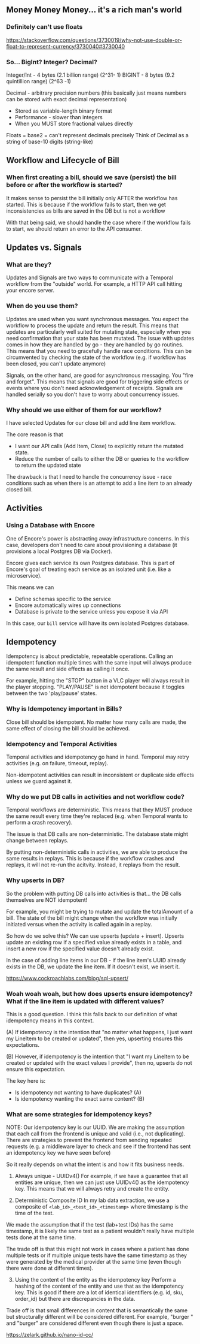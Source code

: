 ## Money Money Money... it's a rich man's world

### Definitely can't use floats

https://stackoverflow.com/questions/3730019/why-not-use-double-or-float-to-represent-currency/3730040#3730040

### So... BigInt? Integer? Decimal?

Integer/Int - 4 bytes (2.1 billion range) (2^31- 1)
BIGINT - 8 bytes (9.2 quintillion range) (2^63 -1)

Decimal - arbitrary precision numbers (this basically just means numbers can be stored with exact decimal representation)

- Stored as variable-length binary format
- Performance - slower than integers
- When you MUST store fractional values directly

Floats = base2 = can't represent decimals precisely
Think of Decimal as a string of base-10 digits (string-like)

## Workflow and Lifecycle of Bill

### When first creating a bill, should we save (persist) the bill before or after the workflow is started?

It makes sense to persist the bill initially only AFTER the workflow has started. This is because if the workflow fails to start, then we get inconsistencies as bills are saved in the DB but is not a workflow

With that being said, we should handle the case where if the workflow fails to start, we should return an error to the API consumer.

## Updates vs. Signals

### What are they?

Updates and Signals are two ways to communicate with a Temporal workflow from the "outside" world. For example, a HTTP API call hitting your encore server.

### When do you use them?

Updates are used when you want synchronous messages. You expect the workflow to process the update and return the result. This means that updates are particularly well suited for mutating state, especially when you need confirmation that your state has been mutated. The issue with updates comes in how they are handled by go - they are handled by go routines. This means that you need to gracefully handle race conditions. This can be circumvented by checking the state of the workflow (e.g. if workflow has been closed, you can't update anymore)

Signals, on the other hand, are good for asynchronous messaging. You "fire and forget". This means that signals are good for triggering side effects or events where you don't need acknowledgement of receipts. Signals are handled serially so you don't have to worry about concurrency issues.

### Why should we use either of them for our workflow?

I have selected Updates for our close bill and add line item workflow.

The core reason is that

- I want our API calls (Add Item, Close) to explicitly return the mutated state.
- Reduce the number of calls to either the DB or queries to the workflow to return the updated state

The drawback is that I need to handle the concurrency issue - race conditions such as when there is an attempt to add a line item to an already closed bill.

## Activities

### Using a Database with Encore

One of Encore's power is abstracting away infrastructure concerns. In this case, developers don't need to care about provisioning a database (it provisions a local Postgres DB via Docker).

Encore gives each service its own Postgres database. This is part of Encore's goal of treating each service as an isolated unit (i.e. like a microservice).

This means we can

- Define schemas specific to the service
- Encore automatically wires up connections
- Database is private to the service unless you expose it via API

In this case, our `bill` service will have its own isolated Postgres database.

## Idempotency

Idempotency is about predictable, repeatable operations. Calling an idempotent function multiple times with the same input will always produce the same result and side effects as calling it once.

For example, hitting the "STOP" button in a VLC player will always result in the player stopping. "PLAY/PAUSE" is not idempotent because it toggles between the two 'play/pause' states.

### Why is Idempotency important in Bills?

Close bill should be idempotent. No matter how many calls are made, the same effect of closing the bill should be achieved.

### Idempotency and Temporal Activities

Temporal activities and idempotency go hand in hand. Temporal may retry activities (e.g. on failure, timeout, replay).

Non-idempotent activities can result in inconsistent or duplicate side effects unless we guard against it.

### Why do we put DB calls in activities and not workflow code?

Temporal workflows are deterministic. This means that they MUST produce the same result every time they're replaced (e.g. when Temporal wants to perform a crash recovery).

The issue is that DB calls are non-deterministic. The database state might change between replays.

By putting non-deterministic calls in activities, we are able to produce the same results in replays. This is because if the workflow crashes and replays, it will not re-run the acitvity. Instead, it replays from the result.

### Why upserts in DB?

So the problem with putting DB calls into activities is that... the DB calls themselves are NOT idempotent!

For example, you might be trying to mutate and update the totalAmount of a bill. The state of the bill might change when the workflow was initially initiated versus when the activity is called again in a replay.

So how do we solve this? We can use upserts (update + insert). Upserts update an existing row if a specified value already exists in a table, and insert a new row if the specified value doesn't already exist.

In the case of adding line items in our DB - if the line item's UUID already exists in the DB, we update the line item. If it doesn't exist, we insert it.

https://www.cockroachlabs.com/blog/sql-upsert/

### Woah woah woah, but how does upserts ensure idempotency? What if the line item is updated with different values?

This is a good question. I think this falls back to our definition of what idempotency means in this context.

(A) If idempotency is the intention that "no matter what happens, I just want my LineItem to be created or updated", then yes, upserting ensures this expectations.

(B) However, if idempotency is the intention that "I want my LineItem to be created or updated with the exact values I provide", then no, upserts do not ensure this expectation.

The key here is:

- Is idempotency not wanting to have duplicates? (A)
- Is idempotency wanting the exact same content? (B)

### What are some strategies for idempotency keys?

NOTE: Our idempotency key is our UUID. We are making the assumption that each call from the frontend is unique and valid (i.e., not duplicating). There are strategies to prevent the frontend from sending repeated requests (e.g. a middleware layer to check and see if the frontend has sent an idempotency key we have seen before)

So it really depends on what the intent is and how it fits business needs.

1. Always unique - UUIDv4()
   For example, if we have a guarantee that all entities are unique, then we can just use UUIDv4() as the idempotency key. This means that we will always retry and create the entity.

2. Deterministic Composite ID
   In my lab data extraction, we use a composite of `<lab_id>_<test_id>_<timestamp>` where timestamp is the time of the test.

We made the assumption that if the test (lab+test IDs) has the same timestamp, it is likely the same test as a patient wouldn't really have multiple tests done at the same time.

The trade off is that this might not work in cases where a patient has done multiple tests or if multiple unique tests have the same timestamp as they were generated by the medical provider at the same time (even though there were done at different times).

3. Using the content of the entity as the idempotency key
   Perform a hashing of the content of the entity and use that as the idempotency key. This is good if there are a lot of identical identifiers (e.g. id, sku, order_id) but there are discrepancies in the data.

Trade off is that small differences in content that is semantically the same but structurally different will be considered different. For example, "burger " and "burger" are considered different even though there is just a space.

https://zelark.github.io/nano-id-cc/
